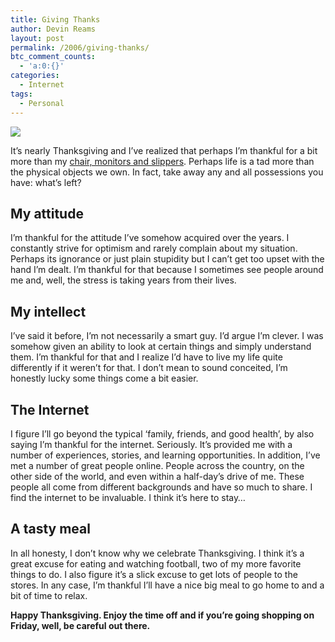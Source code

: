 ```yaml
---
title: Giving Thanks
author: Devin Reams
layout: post
permalink: /2006/giving-thanks/
btc_comment_counts:
  - 'a:0:{}'
categories:
  - Internet
tags:
  - Personal
---
```

<img src="http://devinreams.com/wp-content/uploads/2006/11/turkey.jpg" align="center" />

It&#8217;s nearly Thanksgiving and I&#8217;ve realized that perhaps I&#8217;m thankful for a bit more than my [chair, monitors and slippers][1]. Perhaps life is a tad more than the physical objects we own. In fact, take away any and all possessions you have: what&#8217;s left?

<!--more-->

## My attitude

I&#8217;m thankful for the attitude I&#8217;ve somehow acquired over the years. I constantly strive for optimism and rarely complain about my situation. Perhaps its ignorance or just plain stupidity but I can&#8217;t get too upset with the hand I&#8217;m dealt. I&#8217;m thankful for that because I sometimes see people around me and, well, the stress is taking years from their lives.

## My intellect

I&#8217;ve said it before, I&#8217;m not necessarily a smart guy. I&#8217;d argue I&#8217;m clever. I was somehow given an ability to look at certain things and simply understand them. I&#8217;m thankful for that and I realize I&#8217;d have to live my life quite differently if it weren&#8217;t for that. I don&#8217;t mean to sound conceited, I&#8217;m honestly lucky some things come a bit easier.

## The Internet

I figure I&#8217;ll go beyond the typical &#8216;family, friends, and good health&#8217;, by also saying I&#8217;m thankful for the internet. Seriously. It&#8217;s provided me with a number of experiences, stories, and learning opportunities. In addition, I&#8217;ve met a number of great people online. People across the country, on the other side of the world, and even within a half-day&#8217;s drive of me. These people all come from different backgrounds and have so much to share. I find the internet to be invaluable. I think it&#8217;s here to stay&#8230;

## A tasty meal

In all honesty, I don&#8217;t know why we celebrate Thanksgiving. I think it&#8217;s a great excuse for eating and watching football, two of my more favorite things to do. I also figure it&#8217;s a slick excuse to get lots of people to the stores. In any case, I&#8217;m thankful I&#8217;ll have a nice big meal to go home to and a bit of time to relax.

**Happy Thanksgiving. Enjoy the time off and if you&#8217;re going shopping on Friday, well, be careful out there.**

 [1]: http://devin.reams.me/2006/being-thankful/